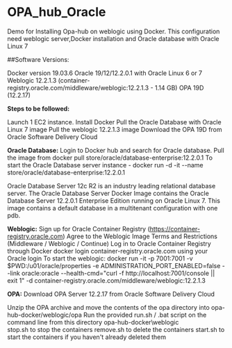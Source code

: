 # OPA_hub_Oracle

Demo for Installing Opa-hub on weblogic using Docker. This configuration need weblogic server,Docker installation and Oracle database with Oracle Linux 7

##Software Versions:

Docker version 19.03.6
Oracle 19/12/12.2.0.1 with Oracle Linux 6 or 7
Weblogic 12.2.1.3 (container-registry.oracle.com/middleware/weblogic:12.2.1.3 - 1.14 GB)
OPA 19D (12.2.17)

**Steps to be followed:**

Launch 1 EC2 instance.
Install Docker
Pull the Oracle Database with Oracle Linux 7 image
Pull the weblogic 12.2.1.3 image
Download the OPA 19D from Oracle Software Delivery Cloud

**Oracle Database:**
Login to Docker hub and search for Oracle database.
Pull the image from docker pull store/oracle/database-enterprise:12.2.0.1
To start the Oracle Database server instance - docker run -d -it --name <Oracle-DB> store/oracle/database-enterprise:12.2.0.1

Oracle Database Server 12c R2 is an industry leading relational database server. The Oracle Database Server Docker Image contains the Oracle Database Server 12.2.0.1 Enterprise Edition running on Oracle Linux 7. This image contains a default database in a multitenant configuration with one pdb.

**Weblogic:**
Sign up for Oracle Container Registry (https://container-registry.oracle.com)
Agree to the Weblogic Image Terms and Restrictions (Middleware / Weblogic / Continue)
Log in to Oracle Container Registry through Docker docker login container-registry.oracle.com using your Oracle login
To start the weblogic: docker run -it -p 7001:7001 -v $PWD:/u01/oracle/properties -e ADMINISTRATION_PORT_ENABLED=false --link oracle:oracle --health-cmd="curl -f http://localhost:7001/console || exit 1" -d container-registry.oracle.com/middleware/weblogic:12.2.1.3

**OPA:**
Download OPA Server 12.2.17 from Oracle Software Delivery Cloud

Unzip the OPA archive and move the contents of the opa directory into opa-hub-docker/weblogic/opa
Run the provided run.sh / .bat script on the command line from this directory opa-hub-docker\weblogic\
stop.sh to stop the containers
remove.sh to delete the containers
start.sh to start the containers if you haven't already deleted them

